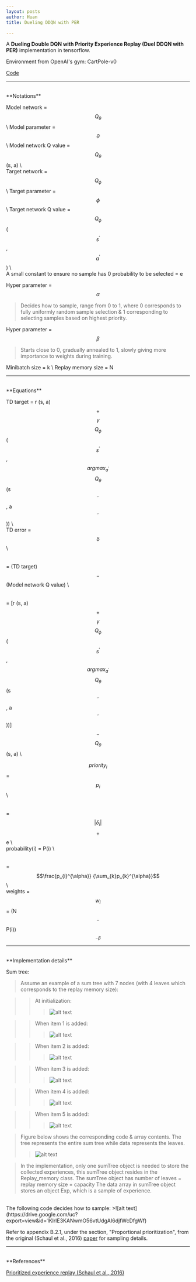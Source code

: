 ```yaml
---
layout: posts
author: Huan
title: Dueling DDQN with PER

---
```


A **Dueling Double DQN with Priority Experience Replay (Duel DDQN with PER)** implementation in tensorflow.

Environment from OpenAI's gym: CartPole-v0

[Code](https://github.com/ChuaCheowHuan/reinforcement_learning/tree/master/DQN_variants/duel_DDQN_PER)

---
<br>
**Notations**

Model network = $$Q_{\theta}$$ \\
Model parameter = $$\theta$$ \\
Model network Q value = $$Q_{\theta}$$ (s, a) \\
<br>
Target network = $$Q_{\phi}$$ \\
Target parameter = $$\phi$$ \\
Target network Q value = $$Q_{\phi}$$ ($$s^{'}$$, $$a^{'}$$) \\
<br>
A small constant to ensure no sample has 0 probability to be selected = e

Hyper parameter  = $$\alpha$$
> Decides how to sample, range from 0 to 1, where 0 corresponds to fully uniformly random sample selection & 1 corresponding to selecting samples based on highest priority.  

Hyper parameter  = $$\beta$$
>Starts close to 0, gradually annealed  to 1, slowly giving more importance to weights during training.

Minibatch size = k \\
Replay memory size = N

---
<br>
**Equations**

TD target = r (s, a) $$+$$ $$\gamma$$ $$Q_{\phi}$$ ($$s^{'}$$, $$argmax_{a^{'}}$$ $$Q_{\theta}$$ (s$$^{'}$$, a$$^{'}$$)) \\
<br>
TD  error = $${\delta}$$ \\
$$\hspace{26pt}$$
= (TD target) $$-$$ (Model network Q value) \\
$$\hspace{26pt}$$
= [r (s, a) $$+$$ $$\gamma$$ $$Q_{\phi}$$ ($$s^{'}$$, $$argmax_{a^{'}}$$ $$Q_{\theta}$$ (s$$^{'}$$, a$$^{'}$$))] $$-$$ $$Q_{\theta}$$ (s, a) \\
<br>

$$priority_{i}$$ = $$p_{i}$$ \\
$$\hspace{32pt}$$
= $${|\delta_{i}|}$$ $$+$$ e \\
<br>
probability(i) = P(i) \\
$$\hspace{41pt}$$
= $$\frac{p_{i}^{\alpha}}  {\sum_{k}p_{k}^{\alpha}}$$ \\
<br>
weights = $$w_{i}$$ = (N $$\cdot$$ P(i)) $$^{-\beta}$$


---
<br>
**Implementation details**

Sum tree:

>Assume an example of a sum tree with 7 nodes (with 4 leaves which corresponds to the replay memory size):

>>At initialization:
>>>![alt text](https://drive.google.com/uc?export=view&id=1-quXFm1UnNnaThHxhaMoYl5RTAJnJUVI)

>>When item 1 is added:
>>>![alt text](https://drive.google.com/uc?export=view&id=1Jk-RO9Yqeq2DQKO1CKD9e_KQTxWgtMOu)

>>When item 2 is added:
>>>![alt text](https://drive.google.com/uc?export=view&id=1fTopGfDSeQj3uEKZPlo_2KSTWaBHrFfK)

>>When item 3 is added:
>>>![alt text](https://drive.google.com/uc?export=view&id=1d37aBtukIExVU7k84XjUPPphiFJlKXBZ)

>>When item 4 is added:
>>>![alt text](https://drive.google.com/uc?export=view&id=1V7B3vODsz2ELpW5--oQPh1vxmPMLYxOz)

>>When item 5 is added:
>>>![alt text](https://drive.google.com/uc?export=view&id=1KBPd61jU4nNug7b475gbKLe5sBJhC_l-)

>Figure below shows the corresponding code & array contents. The tree represents the entire sum tree while data represents the leaves.
>>![alt text](https://drive.google.com/uc?export=view&id=1kk60DiIQOEkR03wakk2Qwyj2xcK7ac3k)

>In the implementation, only one sumTree object is needed to store the collected experiences, this sumTree object resides in the Replay_memory class. The sumTree object has number of leaves = replay memory size = capacity
The data array in sumTree object stores an object Exp, which is a sample of experience.

<br>
The following code decides how to sample:
>![alt text](https://drive.google.com/uc?export=view&id=1KlrlE3KANwmO56vtUdgAI6djfWcDfgWf)

Refer to appendix B.2.1, under the section, "Proportional prioritization", from the original (Schaul et al., 2016) [paper](https://arxiv.org/pdf/1511.05952.pdf) for sampling details.

---
<br>
**References**

[Prioritized experience replay (Schaul et al., 2016)](https://arxiv.org/pdf/1511.05952.pdf)

<br>

